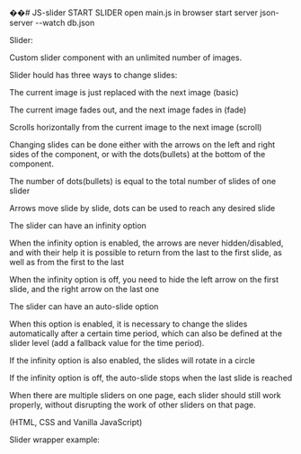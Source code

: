��#   J S - s l i d e r 
 
 START SLIDER open main.js in browser start server json-server --watch db.json

Slider:

Custom slider component with an unlimited number of images.

Slider hould has three ways to change slides:

The current image is just replaced with the next image (basic)

The current image fades out, and the next image fades in (fade)

Scrolls horizontally from the current image to the next image (scroll)

Changing slides can be done either with the arrows on the left and right sides of the component, or with the dots(bullets) at the bottom of the component.

The number of dots(bullets) is equal to the total number of slides of one slider

Arrows move slide by slide, dots can be used to reach any desired slide

The slider can have an infinity option

When the infinity option is enabled, the arrows are never hidden/disabled, and with their help it is possible to return from the last to the first slide, as well as from the first to the last

When the infinity option is off, you need to hide the left arrow on the first slide, and the right arrow on the last one

The slider can have an auto-slide option

When this option is enabled, it is necessary to change the slides automatically after a certain time period, which can also be defined at the slider level (add a fallback value for the time period).

If the infinity option is also enabled, the slides will rotate in a circle

If the infinity option is off, the auto-slide stops when the last slide is reached

When there are multiple sliders on one page, each slider should still work properly, without disrupting the work of other sliders on that page.

(HTML, CSS and Vanilla JavaScript)

Slider wrapper example:

